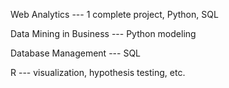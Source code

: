 Web Analytics --- 1 complete project, Python, SQL

Data Mining in Business --- Python modeling

Database Management --- SQL

R --- visualization, hypothesis testing, etc.
